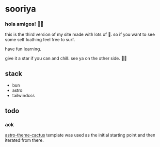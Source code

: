 # sooriya

### hola amigos! 👋🏽

this is the third version of my site made with lots of 🖤. so if you want to
see some self loathing feel free to surf.

have fun learning.

give it a star if you can and chill. see ya on the other side. ✌🏽

## stack

- bun
- astro
- tailwindcss

## todo

### ack

[astro-theme-cactus](https://github.com/chrismwilliams/astro-theme-cactus) template was used as the initial starting point and then iterated from there.
